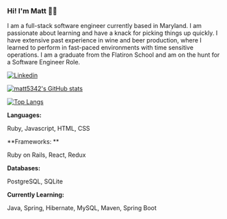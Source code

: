 ### Hi! I'm Matt 🙋‍♂️ 

I am a full-stack software engineer currently based in Maryland. I am passionate about learning and have a knack for picking things up quickly. I have extensive past experience in wine and beer production, where I learned to perform in fast-paced environments with time sensitive operations. I am a graduate from the Flatiron School and am on the hunt for a Software Engineer Role. 

<a href="https://www.linkedin.com/in/matthew-sewell-349446204/">
  <img
    alt="Linkedin"
    src="https://img.shields.io/badge/linkedin-0077B5?logo=linkedin&logoColor=white&style=for-the-badge"
  />

[![matt5342's GitHub stats](https://github-readme-stats.vercel.app/api?username=matt5342)](https://github.com/matt5342/github-readme-stats)

[![Top Langs](https://github-readme-stats.vercel.app/api/top-langs/?username=matt5342&hide=Less)](https://github.com/matt5342/github-readme-stats)

**Languages:**

Ruby, Javascript, HTML, CSS

**Frameworks: **

Ruby on Rails, React, Redux

**Databases:**

PostgreSQL, SQLite


**Currently Learning:**

Java, Spring, Hibernate, MySQL, Maven, Spring Boot
<!--
**matt5342/matt5342** is a ✨ _special_ ✨ repository because its `README.md` (this file) appears on your GitHub profile.

Here are some ideas to get you started:

- 🔭 I’m currently working on ...
- 🌱 I’m currently learning ...
- 👯 I’m looking to collaborate on ...
- 🤔 I’m looking for help with ...
- 💬 Ask me about ...
- 📫 How to reach me: ...
- 😄 Pronouns: ...
- ⚡ Fun fact: ...
-->
